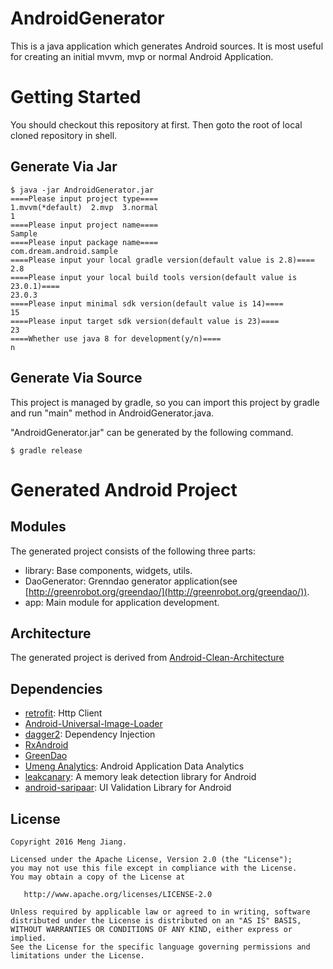 # AndroidGenerator
This is a java application which generates Android sources. It is most useful for creating an initial mvvm, mvp or normal Android Application.

# Getting Started
You should checkout this repository at first. Then goto the root of local cloned repository in shell.
## Generate Via Jar

```
$ java -jar AndroidGenerator.jar
====Please input project type====
1.mvvm(*default)  2.mvp  3.normal
1
====Please input project name====
Sample
====Please input package name====
com.dream.android.sample
====Please input your local gradle version(default value is 2.8)====
2.8
====Please input your local build tools version(default value is 23.0.1)====
23.0.3
====Please input minimal sdk version(default value is 14)====
15
====Please input target sdk version(default value is 23)====
23
====Whether use java 8 for development(y/n)====
n
```
## Generate Via Source
This project is managed by gradle, so you can import this project by gradle and run "main" method in AndroidGenerator.java.

"AndroidGenerator.jar" can be generated by the following command.
```
$ gradle release
```
# Generated Android Project
## Modules
The generated project consists of the following three parts:
* library: Base components, widgets, utils.
* DaoGenerator: Grenndao generator application(see [http://greenrobot.org/greendao/](http://greenrobot.org/greendao/)).
* app: Main module for application development.

## Architecture
The generated project is derived from [Android-Clean-Architecture](https://github.com/android10/Android-CleanArchitecture)

## Dependencies
* [retrofit](http://square.github.io/retrofit/): Http Client
* [Android-Universal-Image-Loader](https://github.com/nostra13/Android-Universal-Image-Loader)
* [dagger2](https://github.com/google/dagger): Dependency Injection
* [RxAndroid](https://github.com/ReactiveX/RxAndroid)
* [GreenDao](http://greenrobot.org/greendao/)
* [Umeng Analytics](http://dev.umeng.com/analytics/novice/process): Android Application Data Analytics
* [leakcanary](https://github.com/square/leakcanary): A memory leak detection library for Android
* [android-saripaar](https://github.com/ragunathjawahar/android-saripaar): UI Validation Library for Android

## License

    Copyright 2016 Meng Jiang.

    Licensed under the Apache License, Version 2.0 (the "License");
    you may not use this file except in compliance with the License.
    You may obtain a copy of the License at

       http://www.apache.org/licenses/LICENSE-2.0

    Unless required by applicable law or agreed to in writing, software
    distributed under the License is distributed on an "AS IS" BASIS,
    WITHOUT WARRANTIES OR CONDITIONS OF ANY KIND, either express or implied.
    See the License for the specific language governing permissions and
    limitations under the License.